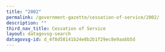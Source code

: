```yaml
---
title: "2002"
permalink: /government-gazette/cessation-of-service/2002/
description: ""
third_nav_title: Cessation of Service
layout: datagovsg-search
datagovsg-id: d_4f8d58141b24e8b2b1f29ec8e9aabb5d
---
```

